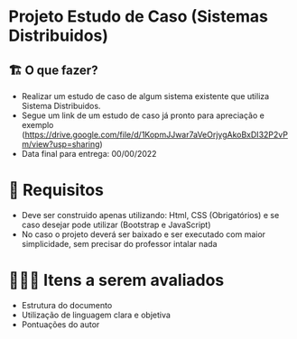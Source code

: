 # Projeto Estudo de Caso (Sistemas Distribuidos)

## 🏗 O que fazer?

- Realizar um estudo de caso de algum sistema existente que utiliza Sistema Distribuidos. 
- Segue um link de um estudo de caso já pronto para apreciação e exemplo (https://drive.google.com/file/d/1KopmJJwar7aVeOrjygAkoBxDI32P2vPm/view?usp=sharing)
- Data final para entrega: 00/00/2022

# 🚨 Requisitos

- Deve ser construido apenas utilizando: Html, CSS (Obrigatórios) e se caso desejar pode utilizar (Bootstrap e JavaScript)
- No caso o projeto deverá ser baixado e ser executado com maior simplicidade, sem precisar do professor intalar nada

# 🕵🏻‍♂️ Itens a serem avaliados

- Estrutura do documento
- Utilização de linguagem clara e objetiva
- Pontuações do autor
